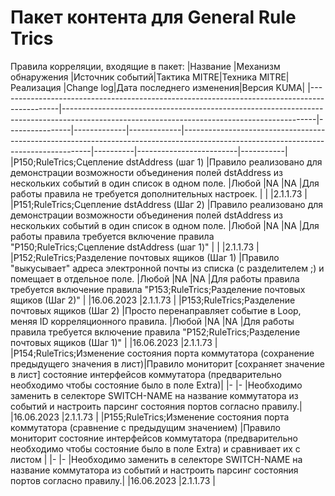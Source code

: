 # Пакет контента для General Rule Trics
Правила корреляции, входящие в пакет:
|Название                                                                                     |Механизм обнаружения                                                                                                                         |Источник событий|Тактика MITRE|Техника MITRE|Реализация                                                                                                                           |Change log|Дата последнего изменения|Версия KUMA|
|---------------------------------------------------------------------------------------------|---------------------------------------------------------------------------------------------------------------------------------------------|----------------|-------------|-------------|-------------------------------------------------------------------------------------------------------------------------------------|----------|-------------------------|-----------|
|P150;RuleTrics;Сцепление dstAddress (шаг 1)                                                  |Правило реализовано для демонстрации возможности объединения полей dstAddress из нескольких событий в один список в одном поле.              |Любой           |NA           |NA           |Для работы правила не требуется дополнительных настроек.                                                                             |          |                         |2.1.1.73   |
|P151;RuleTrics;Сцепление dstAddress (Шаг 2)                                                  |Правило реализовано для демонстрации возможности объединения полей dstAddress из нескольких событий в один список в одном поле.              |Любой           |NA           |NA           |Для работы правила требуется включение правила "P150;RuleTrics;Сцепление dstAddress (шаг 1)"                                         |          |                         |2.1.1.73   |
|P152;RuleTrics;Разделение почтовых ящиков (Шаг 1)                                            |Правило "выкусывает" адреса электронной почты из списка (с разделителем ;) и помещает в отдельное поле.                                      |Любой           |NA           |NA           |Для работы правила требуется включение правила "P153;RuleTrics;Разделение почтовых ящиков (Шаг 2)"                                   |          |16.06.2023               |2.1.1.73   |
|P153;RuleTrics;Разделение почтовых ящиков (Шаг 2)                                            |Просто перенаправляет событие в Loop, меняя ID корреляционного правила.                                                                      |Любой           |NA           |NA           |Для работы правила требуется включение правила "P152;RuleTrics;Разделение почтовых ящиков (Шаг 1)"                                   |          |16.06.2023               |2.1.1.73   |
|P154;RuleTrics;Изменение состояния порта коммутатора (сохранение предыдущего значения в лист)|Правило мониторит [сохраняет значение в лист] состояние интерфейсов коммутатора (предварительно необходимо чтобы состояние было в поле Extra)|                |-            |-            |Необходимо заменить в селекторе SWITCH-NAME на название коммутатора из событий и настроить парсинг состояния портов согласно правилу.|          |16.06.2023               |2.1.1.73   |
|P155;RuleTrics;Изменение состояния порта коммутатора (сравнение с предыдущим значением)      |Правило мониторит состояние интерфейсов коммутатора (предварительно необходимо чтобы состояние было в поле Extra) и сравнивает их с листом   |                |-            |-            |Необходимо заменить в селекторе SWITCH-NAME на название коммутатора из событий и настроить парсинг состояния портов согласно правилу.|          |16.06.2023               |2.1.1.73   |

